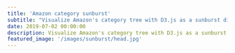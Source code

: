 ```yaml
---
title: 'Amazon category sunburst'
subtitle: "Visualize Amazon's category tree with D3.js as a sunburst diagram"
date: 2019-07-02 00:00:00
description: Visualize Amazon's category tree with D3.js as a sunburst diagram
featured_image: '/images/sunburst/head.jpg'
---
```

